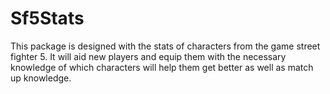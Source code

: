 # Sf5Stats
This package is designed with the stats of characters from the game street fighter 5. 
It will aid new players and equip them with the necessary knowledge of which characters will help them get better as well as match up knowledge.
